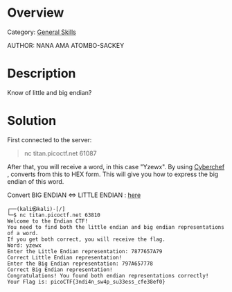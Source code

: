 # Overview 
Category: [General Skills]()

AUTHOR: NANA AMA ATOMBO-SACKEY

# Description
Know of little and big endian?

# Solution
First connected to the server: 
> nc titan.picoctf.net 61087

After that, you will receive a word, in this case "Yzewx". By using [Cyberchef]("https://cyberchef.org/") , converts from this to HEX form. This will give you how to express the big endian of this word.

Convert BIG ENDIAN ⇔ LITTLE ENDIAN : [here](https://www.save-editor.com/tools/wse_hex.html#littleendian) 

    ┌──(kali㉿kali)-[/]
    └─$ nc titan.picoctf.net 63810 
    Welcome to the Endian CTF!
    You need to find both the little endian and big endian representations of a word.
    If you get both correct, you will receive the flag.
    Word: yzewx
    Enter the Little Endian representation: 7877657A79
    Correct Little Endian representation!
    Enter the Big Endian representation: 797A657778
    Correct Big Endian representation!
    Congratulations! You found both endian representations correctly!
    Your Flag is: picoCTF{3ndi4n_sw4p_su33ess_cfe38ef0}
